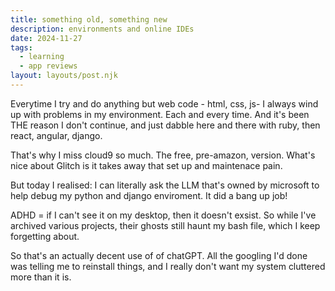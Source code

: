 ```yaml
---
title: something old, something new
description: environments and online IDEs
date: 2024-11-27
tags:
  - learning
  - app reviews
layout: layouts/post.njk
---
```


Everytime I try and do anything but web code - html, css, js-  I always wind up with problems in my environment. Each and every time. And it's been THE reason I don't continue, and just dabble here and there with ruby, then react, angular, django.  

That's why I miss cloud9 so much. The free, pre-amazon, version.
What's nice about Glitch is it takes away that set up and maintenace pain. 

But today I realised: I can literally ask the LLM that's owned by microsoft to help debug my python and django enviroment. It did a bang up job!

ADHD = if I can't see it on my desktop, then it doesn't exsist. So while I've archived various projects, their ghosts still haunt my bash file, which I keep forgetting about. 

So that's an actually decent use of of chatGPT. All the googling I'd done was telling me to reinstall things, and I really don't want my system cluttered more than it is. 

